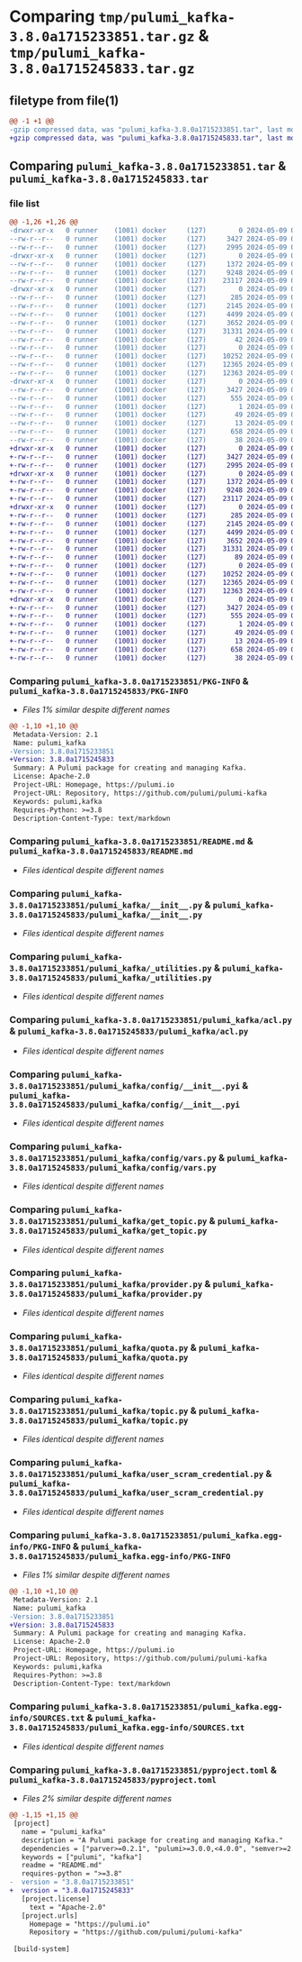 # Comparing `tmp/pulumi_kafka-3.8.0a1715233851.tar.gz` & `tmp/pulumi_kafka-3.8.0a1715245833.tar.gz`

## filetype from file(1)

```diff
@@ -1 +1 @@
-gzip compressed data, was "pulumi_kafka-3.8.0a1715233851.tar", last modified: Thu May  9 05:54:22 2024, max compression
+gzip compressed data, was "pulumi_kafka-3.8.0a1715245833.tar", last modified: Thu May  9 09:15:05 2024, max compression
```

## Comparing `pulumi_kafka-3.8.0a1715233851.tar` & `pulumi_kafka-3.8.0a1715245833.tar`

### file list

```diff
@@ -1,26 +1,26 @@
-drwxr-xr-x   0 runner    (1001) docker     (127)        0 2024-05-09 05:54:22.151376 pulumi_kafka-3.8.0a1715233851/
--rw-r--r--   0 runner    (1001) docker     (127)     3427 2024-05-09 05:54:22.151376 pulumi_kafka-3.8.0a1715233851/PKG-INFO
--rw-r--r--   0 runner    (1001) docker     (127)     2995 2024-05-09 05:54:15.000000 pulumi_kafka-3.8.0a1715233851/README.md
-drwxr-xr-x   0 runner    (1001) docker     (127)        0 2024-05-09 05:54:22.147376 pulumi_kafka-3.8.0a1715233851/pulumi_kafka/
--rw-r--r--   0 runner    (1001) docker     (127)     1372 2024-05-09 05:54:15.000000 pulumi_kafka-3.8.0a1715233851/pulumi_kafka/__init__.py
--rw-r--r--   0 runner    (1001) docker     (127)     9248 2024-05-09 05:54:15.000000 pulumi_kafka-3.8.0a1715233851/pulumi_kafka/_utilities.py
--rw-r--r--   0 runner    (1001) docker     (127)    23117 2024-05-09 05:54:15.000000 pulumi_kafka-3.8.0a1715233851/pulumi_kafka/acl.py
-drwxr-xr-x   0 runner    (1001) docker     (127)        0 2024-05-09 05:54:22.151376 pulumi_kafka-3.8.0a1715233851/pulumi_kafka/config/
--rw-r--r--   0 runner    (1001) docker     (127)      285 2024-05-09 05:54:15.000000 pulumi_kafka-3.8.0a1715233851/pulumi_kafka/config/__init__.py
--rw-r--r--   0 runner    (1001) docker     (127)     2145 2024-05-09 05:54:15.000000 pulumi_kafka-3.8.0a1715233851/pulumi_kafka/config/__init__.pyi
--rw-r--r--   0 runner    (1001) docker     (127)     4499 2024-05-09 05:54:15.000000 pulumi_kafka-3.8.0a1715233851/pulumi_kafka/config/vars.py
--rw-r--r--   0 runner    (1001) docker     (127)     3652 2024-05-09 05:54:15.000000 pulumi_kafka-3.8.0a1715233851/pulumi_kafka/get_topic.py
--rw-r--r--   0 runner    (1001) docker     (127)    31331 2024-05-09 05:54:15.000000 pulumi_kafka-3.8.0a1715233851/pulumi_kafka/provider.py
--rw-r--r--   0 runner    (1001) docker     (127)       42 2024-05-09 05:54:15.000000 pulumi_kafka-3.8.0a1715233851/pulumi_kafka/pulumi-plugin.json
--rw-r--r--   0 runner    (1001) docker     (127)        0 2024-05-09 05:54:15.000000 pulumi_kafka-3.8.0a1715233851/pulumi_kafka/py.typed
--rw-r--r--   0 runner    (1001) docker     (127)    10252 2024-05-09 05:54:15.000000 pulumi_kafka-3.8.0a1715233851/pulumi_kafka/quota.py
--rw-r--r--   0 runner    (1001) docker     (127)    12365 2024-05-09 05:54:15.000000 pulumi_kafka-3.8.0a1715233851/pulumi_kafka/topic.py
--rw-r--r--   0 runner    (1001) docker     (127)    12363 2024-05-09 05:54:15.000000 pulumi_kafka-3.8.0a1715233851/pulumi_kafka/user_scram_credential.py
-drwxr-xr-x   0 runner    (1001) docker     (127)        0 2024-05-09 05:54:22.151376 pulumi_kafka-3.8.0a1715233851/pulumi_kafka.egg-info/
--rw-r--r--   0 runner    (1001) docker     (127)     3427 2024-05-09 05:54:22.000000 pulumi_kafka-3.8.0a1715233851/pulumi_kafka.egg-info/PKG-INFO
--rw-r--r--   0 runner    (1001) docker     (127)      555 2024-05-09 05:54:22.000000 pulumi_kafka-3.8.0a1715233851/pulumi_kafka.egg-info/SOURCES.txt
--rw-r--r--   0 runner    (1001) docker     (127)        1 2024-05-09 05:54:22.000000 pulumi_kafka-3.8.0a1715233851/pulumi_kafka.egg-info/dependency_links.txt
--rw-r--r--   0 runner    (1001) docker     (127)       49 2024-05-09 05:54:22.000000 pulumi_kafka-3.8.0a1715233851/pulumi_kafka.egg-info/requires.txt
--rw-r--r--   0 runner    (1001) docker     (127)       13 2024-05-09 05:54:22.000000 pulumi_kafka-3.8.0a1715233851/pulumi_kafka.egg-info/top_level.txt
--rw-r--r--   0 runner    (1001) docker     (127)      658 2024-05-09 05:54:15.000000 pulumi_kafka-3.8.0a1715233851/pyproject.toml
--rw-r--r--   0 runner    (1001) docker     (127)       38 2024-05-09 05:54:22.151376 pulumi_kafka-3.8.0a1715233851/setup.cfg
+drwxr-xr-x   0 runner    (1001) docker     (127)        0 2024-05-09 09:15:05.651787 pulumi_kafka-3.8.0a1715245833/
+-rw-r--r--   0 runner    (1001) docker     (127)     3427 2024-05-09 09:15:05.651787 pulumi_kafka-3.8.0a1715245833/PKG-INFO
+-rw-r--r--   0 runner    (1001) docker     (127)     2995 2024-05-09 09:14:58.000000 pulumi_kafka-3.8.0a1715245833/README.md
+drwxr-xr-x   0 runner    (1001) docker     (127)        0 2024-05-09 09:15:05.651787 pulumi_kafka-3.8.0a1715245833/pulumi_kafka/
+-rw-r--r--   0 runner    (1001) docker     (127)     1372 2024-05-09 09:14:58.000000 pulumi_kafka-3.8.0a1715245833/pulumi_kafka/__init__.py
+-rw-r--r--   0 runner    (1001) docker     (127)     9248 2024-05-09 09:14:58.000000 pulumi_kafka-3.8.0a1715245833/pulumi_kafka/_utilities.py
+-rw-r--r--   0 runner    (1001) docker     (127)    23117 2024-05-09 09:14:58.000000 pulumi_kafka-3.8.0a1715245833/pulumi_kafka/acl.py
+drwxr-xr-x   0 runner    (1001) docker     (127)        0 2024-05-09 09:15:05.651787 pulumi_kafka-3.8.0a1715245833/pulumi_kafka/config/
+-rw-r--r--   0 runner    (1001) docker     (127)      285 2024-05-09 09:14:58.000000 pulumi_kafka-3.8.0a1715245833/pulumi_kafka/config/__init__.py
+-rw-r--r--   0 runner    (1001) docker     (127)     2145 2024-05-09 09:14:58.000000 pulumi_kafka-3.8.0a1715245833/pulumi_kafka/config/__init__.pyi
+-rw-r--r--   0 runner    (1001) docker     (127)     4499 2024-05-09 09:14:58.000000 pulumi_kafka-3.8.0a1715245833/pulumi_kafka/config/vars.py
+-rw-r--r--   0 runner    (1001) docker     (127)     3652 2024-05-09 09:14:58.000000 pulumi_kafka-3.8.0a1715245833/pulumi_kafka/get_topic.py
+-rw-r--r--   0 runner    (1001) docker     (127)    31331 2024-05-09 09:14:58.000000 pulumi_kafka-3.8.0a1715245833/pulumi_kafka/provider.py
+-rw-r--r--   0 runner    (1001) docker     (127)       89 2024-05-09 09:14:58.000000 pulumi_kafka-3.8.0a1715245833/pulumi_kafka/pulumi-plugin.json
+-rw-r--r--   0 runner    (1001) docker     (127)        0 2024-05-09 09:14:58.000000 pulumi_kafka-3.8.0a1715245833/pulumi_kafka/py.typed
+-rw-r--r--   0 runner    (1001) docker     (127)    10252 2024-05-09 09:14:58.000000 pulumi_kafka-3.8.0a1715245833/pulumi_kafka/quota.py
+-rw-r--r--   0 runner    (1001) docker     (127)    12365 2024-05-09 09:14:58.000000 pulumi_kafka-3.8.0a1715245833/pulumi_kafka/topic.py
+-rw-r--r--   0 runner    (1001) docker     (127)    12363 2024-05-09 09:14:58.000000 pulumi_kafka-3.8.0a1715245833/pulumi_kafka/user_scram_credential.py
+drwxr-xr-x   0 runner    (1001) docker     (127)        0 2024-05-09 09:15:05.651787 pulumi_kafka-3.8.0a1715245833/pulumi_kafka.egg-info/
+-rw-r--r--   0 runner    (1001) docker     (127)     3427 2024-05-09 09:15:05.000000 pulumi_kafka-3.8.0a1715245833/pulumi_kafka.egg-info/PKG-INFO
+-rw-r--r--   0 runner    (1001) docker     (127)      555 2024-05-09 09:15:05.000000 pulumi_kafka-3.8.0a1715245833/pulumi_kafka.egg-info/SOURCES.txt
+-rw-r--r--   0 runner    (1001) docker     (127)        1 2024-05-09 09:15:05.000000 pulumi_kafka-3.8.0a1715245833/pulumi_kafka.egg-info/dependency_links.txt
+-rw-r--r--   0 runner    (1001) docker     (127)       49 2024-05-09 09:15:05.000000 pulumi_kafka-3.8.0a1715245833/pulumi_kafka.egg-info/requires.txt
+-rw-r--r--   0 runner    (1001) docker     (127)       13 2024-05-09 09:15:05.000000 pulumi_kafka-3.8.0a1715245833/pulumi_kafka.egg-info/top_level.txt
+-rw-r--r--   0 runner    (1001) docker     (127)      658 2024-05-09 09:14:58.000000 pulumi_kafka-3.8.0a1715245833/pyproject.toml
+-rw-r--r--   0 runner    (1001) docker     (127)       38 2024-05-09 09:15:05.651787 pulumi_kafka-3.8.0a1715245833/setup.cfg
```

### Comparing `pulumi_kafka-3.8.0a1715233851/PKG-INFO` & `pulumi_kafka-3.8.0a1715245833/PKG-INFO`

 * *Files 1% similar despite different names*

```diff
@@ -1,10 +1,10 @@
 Metadata-Version: 2.1
 Name: pulumi_kafka
-Version: 3.8.0a1715233851
+Version: 3.8.0a1715245833
 Summary: A Pulumi package for creating and managing Kafka.
 License: Apache-2.0
 Project-URL: Homepage, https://pulumi.io
 Project-URL: Repository, https://github.com/pulumi/pulumi-kafka
 Keywords: pulumi,kafka
 Requires-Python: >=3.8
 Description-Content-Type: text/markdown
```

### Comparing `pulumi_kafka-3.8.0a1715233851/README.md` & `pulumi_kafka-3.8.0a1715245833/README.md`

 * *Files identical despite different names*

### Comparing `pulumi_kafka-3.8.0a1715233851/pulumi_kafka/__init__.py` & `pulumi_kafka-3.8.0a1715245833/pulumi_kafka/__init__.py`

 * *Files identical despite different names*

### Comparing `pulumi_kafka-3.8.0a1715233851/pulumi_kafka/_utilities.py` & `pulumi_kafka-3.8.0a1715245833/pulumi_kafka/_utilities.py`

 * *Files identical despite different names*

### Comparing `pulumi_kafka-3.8.0a1715233851/pulumi_kafka/acl.py` & `pulumi_kafka-3.8.0a1715245833/pulumi_kafka/acl.py`

 * *Files identical despite different names*

### Comparing `pulumi_kafka-3.8.0a1715233851/pulumi_kafka/config/__init__.pyi` & `pulumi_kafka-3.8.0a1715245833/pulumi_kafka/config/__init__.pyi`

 * *Files identical despite different names*

### Comparing `pulumi_kafka-3.8.0a1715233851/pulumi_kafka/config/vars.py` & `pulumi_kafka-3.8.0a1715245833/pulumi_kafka/config/vars.py`

 * *Files identical despite different names*

### Comparing `pulumi_kafka-3.8.0a1715233851/pulumi_kafka/get_topic.py` & `pulumi_kafka-3.8.0a1715245833/pulumi_kafka/get_topic.py`

 * *Files identical despite different names*

### Comparing `pulumi_kafka-3.8.0a1715233851/pulumi_kafka/provider.py` & `pulumi_kafka-3.8.0a1715245833/pulumi_kafka/provider.py`

 * *Files identical despite different names*

### Comparing `pulumi_kafka-3.8.0a1715233851/pulumi_kafka/quota.py` & `pulumi_kafka-3.8.0a1715245833/pulumi_kafka/quota.py`

 * *Files identical despite different names*

### Comparing `pulumi_kafka-3.8.0a1715233851/pulumi_kafka/topic.py` & `pulumi_kafka-3.8.0a1715245833/pulumi_kafka/topic.py`

 * *Files identical despite different names*

### Comparing `pulumi_kafka-3.8.0a1715233851/pulumi_kafka/user_scram_credential.py` & `pulumi_kafka-3.8.0a1715245833/pulumi_kafka/user_scram_credential.py`

 * *Files identical despite different names*

### Comparing `pulumi_kafka-3.8.0a1715233851/pulumi_kafka.egg-info/PKG-INFO` & `pulumi_kafka-3.8.0a1715245833/pulumi_kafka.egg-info/PKG-INFO`

 * *Files 1% similar despite different names*

```diff
@@ -1,10 +1,10 @@
 Metadata-Version: 2.1
 Name: pulumi_kafka
-Version: 3.8.0a1715233851
+Version: 3.8.0a1715245833
 Summary: A Pulumi package for creating and managing Kafka.
 License: Apache-2.0
 Project-URL: Homepage, https://pulumi.io
 Project-URL: Repository, https://github.com/pulumi/pulumi-kafka
 Keywords: pulumi,kafka
 Requires-Python: >=3.8
 Description-Content-Type: text/markdown
```

### Comparing `pulumi_kafka-3.8.0a1715233851/pulumi_kafka.egg-info/SOURCES.txt` & `pulumi_kafka-3.8.0a1715245833/pulumi_kafka.egg-info/SOURCES.txt`

 * *Files identical despite different names*

### Comparing `pulumi_kafka-3.8.0a1715233851/pyproject.toml` & `pulumi_kafka-3.8.0a1715245833/pyproject.toml`

 * *Files 2% similar despite different names*

```diff
@@ -1,15 +1,15 @@
 [project]
   name = "pulumi_kafka"
   description = "A Pulumi package for creating and managing Kafka."
   dependencies = ["parver>=0.2.1", "pulumi>=3.0.0,<4.0.0", "semver>=2.8.1"]
   keywords = ["pulumi", "kafka"]
   readme = "README.md"
   requires-python = ">=3.8"
-  version = "3.8.0a1715233851"
+  version = "3.8.0a1715245833"
   [project.license]
     text = "Apache-2.0"
   [project.urls]
     Homepage = "https://pulumi.io"
     Repository = "https://github.com/pulumi/pulumi-kafka"
 
 [build-system]
```

